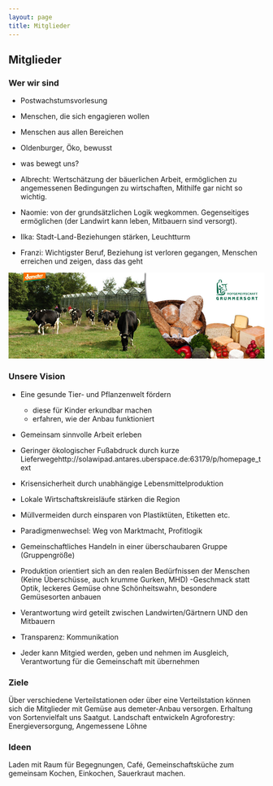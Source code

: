 ```yaml
---
layout: page
title: Mitglieder
---
```


## Mitglieder

### Wer wir sind
- Postwachstumsvorlesung

- Menschen, die sich engagieren wollen
- Menschen aus allen Bereichen
- Oldenburger, Öko, bewusst
- was bewegt uns?
- Albrecht: Wertschätzung der bäuerlichen Arbeit, ermöglichen zu angemessenen Bedingungen zu wirtschaften, Mithilfe gar nicht so wichtig.
- Naomie: von der grundsätzlichen Logik wegkommen. Gegenseitiges ermöglichen (der Landwirt kann leben, Mitbauern sind versorgt).
- Ilka: Stadt-Land-Beziehungen stärken, Leuchtturm
- Franzi: Wichtigster Beruf, Beziehung ist verloren gegangen, Menschen erreichen und zeigen, dass das geht


<img src="/public/images/grummersort.jpg">


### Unsere Vision

- Eine gesunde Tier- und Pflanzenwelt fördern
	- diese für Kinder erkundbar machen
	- erfahren, wie der Anbau funktioniert
    
- Gemeinsam sinnvolle Arbeit erleben
- Geringer ökologischer Fußabdruck durch kurze Lieferwegehttp://solawipad.antares.uberspace.de:63179/p/homepage_text
- Krisensicherheit durch unabhängige Lebensmittelproduktion
- Lokale Wirtschaftskreisläufe stärken die Region
- Müllvermeiden durch einsparen von Plastiktüten, Etiketten etc.
- Paradigmenwechsel: Weg von Marktmacht, Profitlogik
- Gemeinschaftliches Handeln in einer überschaubaren Gruppe (Gruppengröße)
- Produktion orientiert sich an den realen Bedürfnissen der Menschen (Keine Überschüsse, auch krumme Gurken, MHD)
-Geschmack statt Optik, leckeres Gemüse ohne Schönheitswahn, besondere Gemüsesorten anbauen
- Verantwortung wird geteilt zwischen Landwirten/Gärtnern UND den Mitbauern
- Transparenz: Kommunikation
- Jeder kann Mitgied werden, geben und nehmen im Ausgleich, Verantwortung für die Gemeinschaft mit übernehmen

### Ziele
Über verschiedene Verteilstationen oder über eine Verteilstation können sich die Mitglieder mit Gemüse aus demeter-Anbau versorgen.
Erhaltung von Sortenvielfalt uns Saatgut.
Landschaft entwickeln
Agroforestry: Energieversorgung,
Angemessene Löhne

### Ideen
Laden mit Raum für Begegnungen, Café, Gemeinschaftsküche zum gemeinsam Kochen, Einkochen, Sauerkraut machen.


